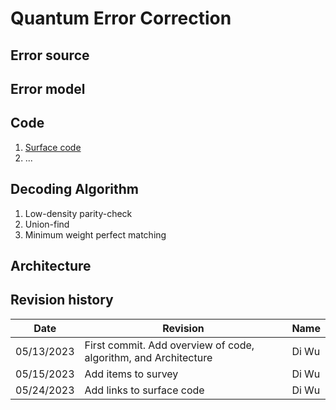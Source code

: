 # Quantum Error Correction

## Error source

## Error model

## Code
1. [Surface code](https://arthurpesah.me/blog/2023-05-13-surface-code/)
2. ...

## Decoding Algorithm
1. Low-density parity-check
2. Union-find
3. Minimum weight perfect matching

## Architecture



## Revision history
| Date | Revision | Name |
|---|---|---|
| 05/13/2023 | First commit. Add overview of code, algorithm, and Architecture | Di Wu |
| 05/15/2023 | Add items to survey | Di Wu |
| 05/24/2023 | Add links to surface code | Di Wu |
